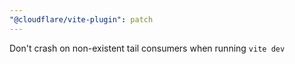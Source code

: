 ```yaml
---
"@cloudflare/vite-plugin": patch
---
```


Don't crash on non-existent tail consumers when running `vite dev`
